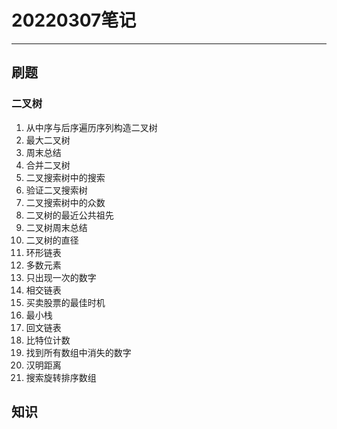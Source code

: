 # 20220307笔记

***


## 刷题
### 二叉树
1.  从中序与后序遍历序列构造二叉树
2.  最大二叉树
3.  周末总结
4.  合并二叉树
5.  二叉搜索树中的搜索
6.  验证二叉搜索树
7.  二叉搜索树中的众数
8.  二叉树的最近公共祖先
9.  二叉树周末总结
10. 二叉树的直径
11. 环形链表
12. 多数元素
13. 只出现一次的数字
14. 相交链表
15. 买卖股票的最佳时机
16. 最小栈
17. 回文链表
18. 比特位计数
19. 找到所有数组中消失的数字
20. 汉明距离
21. 搜索旋转排序数组
## 知识
